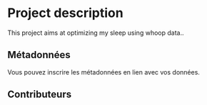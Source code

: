 # Project description

This project aims at optimizing my sleep using whoop data..

## Métadonnées

Vous pouvez inscrire les métadonnées en lien avec vos données.

## Contributeurs